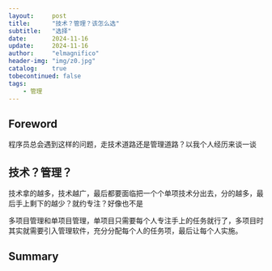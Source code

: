 ```yaml
---
layout:     post
title:      "技术？管理？该怎么选"
subtitle:   "选择"
date:       2024-11-16
update:     2024-11-16
author:     "elmagnifico"
header-img: "img/z0.jpg"
catalog:    true
tobecontinued: false
tags:
    - 管理
---
```


## Foreword

程序员总会遇到这样的问题，走技术道路还是管理道路？以我个人经历来谈一谈



## 技术？管理？

技术拿的越多，技术越广，最后都要面临把一个个单项技术分出去，分的越多，最后手上剩下的越少？就约专注？好像也不是



多项目管理和单项目管理，单项目只需要每个人专注手上的任务就行了，多项目时其实就需要引入管理软件，充分分配每个人的任务项，最后让每个人实施。



## Summary

